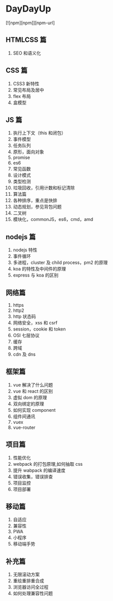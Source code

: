 # DayDayUp

[![npm][npm]][npm-url]

## HTMLCSS 篇

1. SEO 和语义化

## CSS 篇

1. CSS3 新特性
2. 常见布局及居中
3. flex 布局
4. 盒模型

## JS 篇

1. 执行上下文（this 和闭包）
2. 事件模型
3. 任务队列
4. 原形，面向对象
5. promise
6. es6
7. 常见函数
8. 设计模式
9. 类型检测
10. 垃圾回收，引用计数和标记清除
11. 算法篇
12. 各种排序，重点是快排
13. 动态规划，参见背包问题
14. 二叉树
15. 模块化，commonJS，es6，cmd，amd

## nodejs 篇

1. nodejs 特性
2. 事件循环
3. 多进程，cluster 及 child process，pm2 的原理
4. koa 的特性及中间件的原理
5. express 与 koa 的区别

## 网络篇

1. https
2. http2
3. http 状态码
4. 网络安全，xss 和 csrf
5. session，cookie 和 token
6. OSI 七层协议
7. 缓存
8. 跨域
9. cdn 及 dns

## 框架篇

1. vue 解决了什么问题
2. vue 和 react 的区别
3. 虚拟 dom 的原理
4. 双向绑定的原理
5. 如何实现 component
6. 组件间通讯
7. vuex
8. vue-router

## 项目篇

1. 性能优化
2. webpack 的打包原理,如何抽取 css
3. 提升 wabpack 的编译速度
4. 错误收集，错误排查
5. 项目监控
6. 项目部署

## 移动篇

1. 自适应
2. 兼容性
3. PWA
4. 小程序
5. 移动端手势

## 补充篇

1. 无限滚动方案
2. 重绘重排重合成
3. 浏览器访问全过程
4. 如何处理兼容性问题
